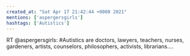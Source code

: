 ```yaml
---
created_at: "Sat Apr 17 21:42:44 +0000 2021"
mentions: ['aspergersgirls']
hashtags: ['Autistics']
---
```


RT @aspergersgirls: #Autistics are doctors, lawyers, teachers, nurses, gardeners, artists, counselors, philosophers, activists, librarians.…